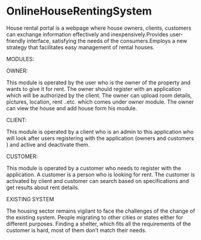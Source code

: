 # OnlineHouseRentingSystem
House rental portal is a webpage where house owners, clients, customers can exchange information effectively and inexpensively.Provides user-friendly interface, satisfying the needs of the consumers.Employs a new strategy that facilitates easy management of rental houses.


MODULES:

 OWNER:

This module is operated by the user who is the owner of the property and wants to give it for rent. The owner should register with an application which will be authorized by the client. The owner can upload room details, pictures, location, rent ..etc. which comes under owner module. The owner can view the house and add house form his module.

CLIENT:

This module is operated by a client who is an admin to this application who will look after users registering with the application (owners and customers ) and active and deactivate them.

CUSTOMER:

This module is operated by a customer who needs to register with the application. A customer is a person who is looking for rent. The customer is activated by client and customer can search based on specifications and get results about rent details.


EXISTING SYSTEM

The housing sector remains vigilant to face the challenges of the change of the existing system.
People migrating to other cities or states either for different purposes.
Finding a shelter, which fits all the requirements of the customer is hard, most of them don’t match their needs.


